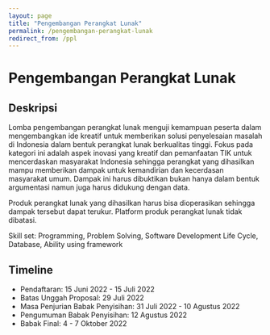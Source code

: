 ```yaml
---
layout: page
title: "Pengembangan Perangkat Lunak"
permalink: /pengembangan-perangkat-lunak
redirect_from: /ppl
---
```


# Pengembangan Perangkat Lunak

## Deskripsi
Lomba pengembangan perangkat lunak menguji kemampuan peserta dalam mengembangkan ide kreatif untuk memberikan solusi penyelesaian masalah di Indonesia dalam bentuk perangkat lunak berkualitas tinggi. Fokus pada kategori ini adalah aspek inovasi yang kreatif dan pemanfaatan TIK untuk mencerdaskan masyarakat Indonesia sehingga perangkat yang dihasilkan mampu memberikan dampak untuk kemandirian dan kecerdasan masyarakat umum. Dampak ini harus dibuktikan bukan hanya dalam bentuk argumentasi namun juga harus didukung dengan data. 

Produk perangkat lunak yang dihasilkan harus bisa dioperasikan sehingga dampak tersebut dapat terukur. Platform produk perangkat lunak tidak dibatasi.

Skill set: Programming, Problem Solving, Software Development Life Cycle, Database, Ability using framework

## Timeline
- Pendaftaran: 15 Juni 2022 - 15 Juli 2022
- Batas Unggah Proposal: 29 Juli 2022
- Masa Penjurian Babak Penyisihan: 31 Juli 2022 - 10 Agustus 2022
- Pengumuman Babak Penyisihan: 12 Agustus 2022
- Babak Final: 4 - 7 Oktober 2022